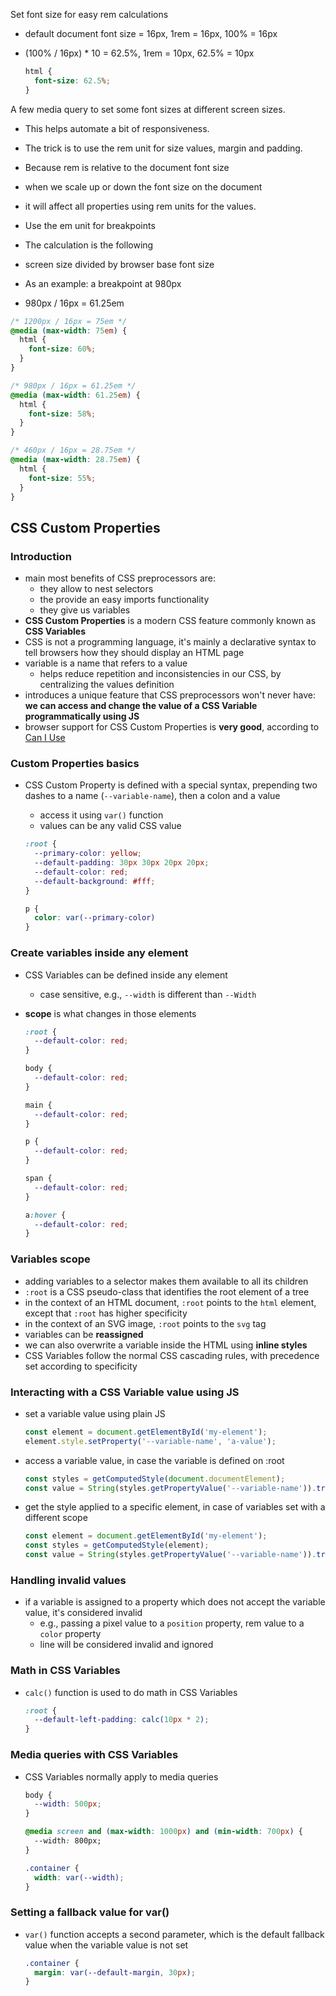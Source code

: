 Set font size for easy rem calculations

- default document font size = 16px, 1rem = 16px, 100% = 16px
- (100% / 16px) * 10 = 62.5%, 1rem = 10px, 62.5% = 10px

  ```css
  html {
    font-size: 62.5%;
  }
  ```

A few media query to set some font sizes at different screen sizes.

- This helps automate a bit of responsiveness.
- The trick is to use the rem unit for size values, margin and padding.
- Because rem is relative to the document font size
- when we scale up or down the font size on the document
- it will affect all properties using rem units for the values.


- Use the em unit for breakpoints
- The calculation is the following
- screen size divided by browser base font size
- As an example: a breakpoint at 980px
- 980px / 16px = 61.25em

```css
/* 1200px / 16px = 75em */
@media (max-width: 75em) {
  html {
    font-size: 60%;
  }
}

/* 980px / 16px = 61.25em */
@media (max-width: 61.25em) {
  html {
    font-size: 58%;
  }
}

/* 460px / 16px = 28.75em */
@media (max-width: 28.75em) {
  html {
    font-size: 55%;
  }
}
```

## CSS Custom Properties

### Introduction

- main most benefits of CSS preprocessors are:
  - they allow to nest selectors
  - the provide an easy imports functionality
  - they give us variables
- **CSS Custom Properties** is a modern CSS feature commonly known as **CSS Variables**
- CSS is not a programming language, it's mainly a declarative syntax to tell browsers how they should display an HTML page
- variable is a name that refers to a value
  - helps reduce repetition and inconsistencies in our CSS, by centralizing the values definition
- introduces a unique feature that CSS preprocessors won't never have: **we can access and change the value of a CSS Variable programmatically using JS**
- browser support for CSS Custom Properties is **very good**, according to [Can I Use](https://www.caniuse.com/#feat=css-variables)


### Custom Properties basics

- CSS Custom Property is defined with a special syntax, prepending two dashes to a name (`--variable-name`), then a colon and a value
  - access it using `var()` function
  - values can be any valid CSS value

  ```css
  :root {
    --primary-color: yellow;
    --default-padding: 30px 30px 20px 20px;
    --default-color: red;
    --default-background: #fff;
  }

  p {
    color: var(--primary-color)
  }
  ```


### Create variables inside any element

- CSS Variables can be defined inside any element
  - case sensitive, e.g., `--width` is different than `--Width`
- **scope** is what changes in those elements

  ```css
  :root {
    --default-color: red;
  }

  body {
    --default-color: red;
  }

  main {
    --default-color: red;
  }

  p {
    --default-color: red;
  }

  span {
    --default-color: red;
  }

  a:hover {
    --default-color: red;
  }
  ```


### Variables scope

- adding variables to a selector makes them available to all its children
- `:root` is a CSS pseudo-class that identifies the root element of a tree
- in the context of an HTML document, `:root` points to the `html` element, except that `:root` has higher specificity
- in the context of an SVG image, `:root` points to the `svg` tag
- variables can be **reassigned**
- we can also overwrite a variable inside the HTML using **inline styles**
- CSS Variables follow the normal CSS cascading rules, with precedence set according to specificity


### Interacting with a CSS Variable value using JS

- set a variable value using plain JS
 
  ```js
  const element = document.getElementById('my-element');
  element.style.setProperty('--variable-name', 'a-value');
  ```

- access a variable value, in case the variable is defined on :root

  ```js
  const styles = getComputedStyle(document.documentElement);
  const value = String(styles.getPropertyValue('--variable-name')).trim();
  ```

- get the style applied to a specific element, in case of variables set with a different scope

  ```js
  const element = document.getElementById('my-element');
  const styles = getComputedStyle(element);
  const value = String(styles.getPropertyValue('--variable-name')).trim();
  ```


### Handling invalid values

- if a variable is assigned to a property which does not accept the variable value, it's considered invalid
  - e.g., passing a pixel value to a `position` property, rem value to a `color` property
  - line will be considered invalid and ignored


### Math in CSS Variables

- `calc()` function is used to do math in CSS Variables

  ```css
  :root {
    --default-left-padding: calc(10px * 2);
  }
  ```


### Media queries with CSS Variables

- CSS Variables normally apply to media queries

  ```css
  body {
    --width: 500px;
  }

  @media screen and (max-width: 1000px) and (min-width: 700px) {
    --width: 800px;
  }

  .container {
    width: var(--width);
  }
  ```


### Setting a fallback value for var()

- `var()`  function accepts a second parameter, which is the default fallback value when the variable value is not set

  ```css
  .container {
    margin: var(--default-margin, 30px);
  }
  ```

